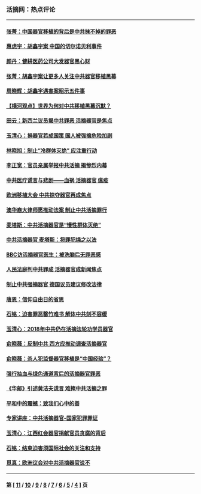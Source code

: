 ### 活摘网：热点评论
---
#### [张菁：中国器官移植的背后是中共抹不掉的罪恶](../../pages/nf5879/n13974977.md?06240430) 
#### [惠虎宇：胡鑫宇案 中国的切尔诺贝利事件](../../pages/nf5879/n13942916.md?06240430) 
#### [颜丹：健耕医药公司大发器官黑心财](../../pages/nf5879/n13940134.md?06240430) 
#### [张菁：胡鑫宇案让更多人关注中共器官移植黑幕](../../pages/nf5879/n13929073.md?06240430) 
#### [周晓辉：胡鑫宇遇害案昭示五件事](../../pages/nf5879/n13921870.md?06240430) 
#### [【横河观点】世界为何对中共移植黑幕沉默？](../../pages/nf5879/n13244249.md?06240430) 
#### [田云：新西兰议员揭中共罪恶 活摘器官是焦点](../../pages/nf5879/n13070629.md?06240430) 
#### [玉清心：捐器官若成国策 国人被强摘危险加剧](../../pages/nf5879/n12802713.md?06240430) 
#### [林晓旭：制止“冷群体灭绝” 应注重行动](../../pages/nf5879/n12779736.md?06240430) 
#### [李正宽：官员亲属举报中共活摘 揭惨烈内幕](../../pages/nf5879/n12684490.md?06240430) 
#### [中共医疗谎言与悲剧——血祸 活摘器官 瘟疫](../../pages/nf5879/n12372103.md?06240430) 
#### [欧洲移植大会 中共掠夺器官再成焦点](../../pages/nf5879/n11538883.md?06240430) 
#### [澳华裔大律师愿推动法案 制止中共活摘罪行](../../pages/nf5879/n11377039.md?06240430) 
#### [麦塔斯：中共活摘器官是“慢性群体灭绝”](../../pages/nf5879/n11350529.md?06240430) 
#### [中共活摘器官 麦塔斯：将罪犯绳之以法](../../pages/nf5879/n11347973.md?06240430) 
#### [BBC访活摘器官医生：被洗脑后无罪恶感](../../pages/nf5879/n11335935.md?06240430) 
#### [人民法庭判中共罪成 活摘器官成新闻焦点](../../pages/nf5879/n11331578.md?06240430) 
#### [制止中共强摘器官 德国议员建议修改法律](../../pages/nf5879/n11249451.md?06240430) 
#### [唐恩：信仰自由日的省思](../../pages/nf5879/n11003525.md?06240430) 
#### [石铭：迫害罪恶罄竹难书  解体中共刻不容缓](../../pages/nf5879/n10942855.md?06240430) 
#### [玉清心：2018年中共仍在活摘法轮功学员器官](../../pages/nf5879/n10914646.md?06240430) 
#### [俞晓薇：反制中共 西方应推动调查活摘器官](../../pages/nf5879/n10794671.md?06240430) 
#### [俞晓薇：杀人犯监督器官移植是“中国经验”？](../../pages/nf5879/n10466427.md?06240430) 
#### [强行抽血与绿色通道背后的活摘器官罪恶](../../pages/nf5879/n10004708.md?06240430) 
#### [《华邮》引述黄洁夫谎言 难掩中共活摘之罪](../../pages/nf5879/n9642309.md?06240430) 
#### [平和中的震撼：致我们心中的善](../../pages/nf5879/n9021123.md?06240430) 
#### [专家讲座：中共活摘器官-国家犯罪罪证](../../pages/nf5879/n8828153.md?06240430) 
#### [玉清心：江西红会器官捐献官员贪腐的背后](../../pages/nf5879/n8522122.md?06240430) 
#### [石铭：结束迫害须国际社会的关注和支持](../../pages/nf5879/n8443497.md?06240430) 
#### [觅真：欧洲议会对中共活摘器官说不](../../pages/nf5879/n8337486.md?06240430) 

---
#### 第 [ [11](./11.md?06240430) / [10](./10.md?06240430) / [9](./9.md?06240430) / [8](./8.md?06240430) / [7](./7.md?06240430) / [6](./6.md?06240430) / [5](./5.md?06240430) / [4](./4.md?06240430) ] 页
